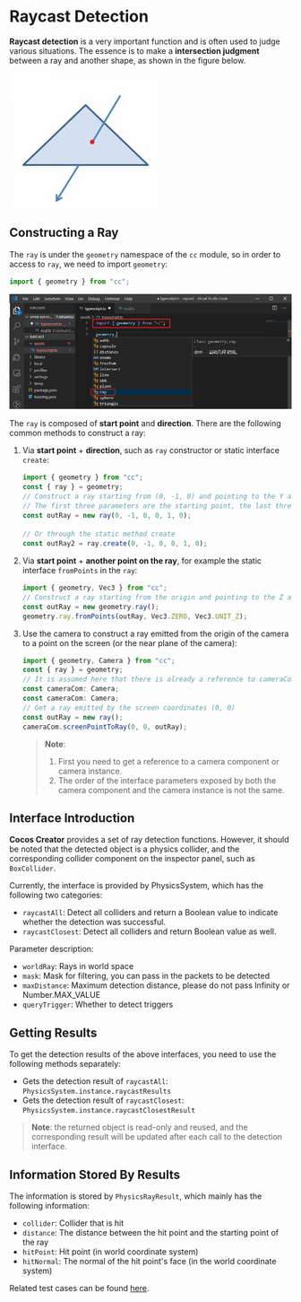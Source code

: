 # Raycast Detection

__Raycast detection__ is a very important function and is often used to judge various situations. The essence is to make a **intersection judgment** between a ray and another shape, as shown in the figure below.

![raycast](img/raycast.jpg)

## Constructing a Ray

The `ray` is under the `geometry` namespace of the `cc` module, so in order to access to `ray`, we need to import `geometry`:

```ts
import { geometry } from "cc";
```

![import geometry](img/import-geometry.jpg)

The `ray` is composed of **start point** and **direction**. There are the following common methods to construct a ray:

1. Via **start point** + **direction**, such as `ray` constructor or static interface `create`:

    ```ts
    import { geometry } from "cc";
    const { ray } = geometry;
    // Construct a ray starting from (0, -1, 0) and pointing to the Y axis
    // The first three parameters are the starting point, the last three parameters are the direction
    const outRay = new ray(0, -1, 0, 0, 1, 0);

    // Or through the static method create
    const outRay2 = ray.create(0, -1, 0, 0, 1, 0);
    ```

2. Via **start point** + **another point on the ray**, for example the static interface `fromPoints` in the `ray`:

    ```ts
    import { geometry, Vec3 } from "cc";
    // Construct a ray starting from the origin and pointing to the Z axis
    const outRay = new geometry.ray();
    geometry.ray.fromPoints(outRay, Vec3.ZERO, Vec3.UNIT_Z);
    ```

3. Use the camera to construct a ray emitted from the origin of the camera to a point on the screen (or the near plane of the camera):

    ```ts
    import { geometry, Camera } from "cc";
    const { ray } = geometry;
    // It is assumed here that there is already a reference to cameraCom
    const cameraCom: Camera;
    const cameraCom: Camera;
    // Get a ray emitted by the screen coordinates (0, 0)
    const outRay = new ray();
    cameraCom.screenPointToRay(0, 0, outRay);
    ```

    > **Note**:
    > 1. First you need to get a reference to a camera component or camera instance.
    > 2. The order of the interface parameters exposed by both the camera component and the camera instance is not the same.

## Interface Introduction

__Cocos Creator__ provides a set of ray detection functions. However, it should be noted that the detected object is a physics collider, and the corresponding collider component on the inspector panel, such as `BoxCollider`.

Currently, the interface is provided by PhysicsSystem, which has the following two categories:

- `raycastAll`: Detect all colliders and return a Boolean value to indicate whether the detection was successful.
- `raycastClosest`: Detect all colliders and return Boolean value as well.

Parameter description:

- `worldRay`: Rays in world space
- `mask`: Mask for filtering, you can pass in the packets to be detected
- `maxDistance`: Maximum detection distance, please do not pass Infinity or Number.MAX_VALUE
- `queryTrigger`: Whether to detect triggers

## Getting Results

To get the detection results of the above interfaces, you need to use the following methods separately:

- Gets the detection result of `raycastAll`: `PhysicsSystem.instance.raycastResults`
- Gets the detection result of `raycastClosest`: `PhysicsSystem.instance.raycastClosestResult`

> **Note**: the returned object is read-only and reused, and the corresponding result will be updated after each call to the detection interface.

## Information Stored By Results

The information is stored by `PhysicsRayResult`, which mainly has the following information:

- `collider`: Collider that is hit
- `distance`: The distance between the hit point and the starting point of the ray
- `hitPoint`: Hit point (in world coordinate system)
- `hitNormal`: The normal of the hit point's face (in the world coordinate system)

Related test cases can be found [here](https://github.com/cocos-creator/example-3d/blob/master/physics-3d/assets/cases/scenes/csae-physics-raycast.scene).
